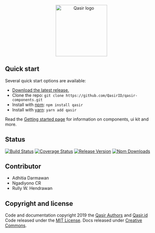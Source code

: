 <p align="center">
  <a href="https://www.qasir.id/">
    <img src="https://www.qasir.id/images/revamp-new-img/red.svg" alt="Qasir logo" width="170" height="170">
  </a>
</p>



## Quick start

Several quick start options are available:

- [Download the latest release.](https://github.com/QasirID/qasir-components/releases/tag/v1.0.5)
- Clone the repo: `git clone https://github.com/QasirID/qasir-components.git`
- Install with [npm](https://www.npmjs.com/): `npm install qasir`
- Install with [yarn](https://yarnpkg.com/): `yarn add qasir`

Read the [Getting started page](http://qasirid.github.io/qasir-components) for information on components, ui kit and more.

## Status
[![Build Status](https://travis-ci.org/QasirID/qasir-components.svg?branch=master)](https://travis-ci.org/QasirID/qasir-components)
[![Coverage Status](https://coveralls.io/repos/github/couds/qasir-components/badge.svg?branch=master)](https://coveralls.io/github/couds/qasir-components?branch=master)
[![Release Version](https://img.shields.io/github/release/couds/qasir-components.svg)](https://github.com/couds/qasir-components)
[![Npm Downloads](https://img.shields.io/npm/dm/qasir-components.svg)](https://www.npmjs.com/package/qasir-components)

## Contributor
- Adhitia Darmawan
- Ngadiyono CR
- Rully W. Hendrawan


## Copyright and license

Code and documentation copyright 2019 the [Qasir Authors](https://github.com/QasirID/qasir-components/graphs/contributors) and [Qasir.id](https://www.qasir.id) Code released under the [MIT License](https://github.com/QasirID/qasir-components/blob/develop/LICENSE). Docs released under [Creative Commons](https://creativecommons.org/licenses/by/3.0/).
